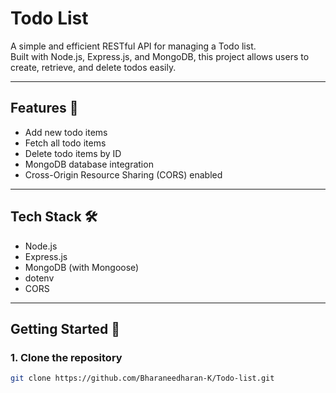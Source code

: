 # Todo List

A simple and efficient RESTful API for managing a Todo list.  
Built with Node.js, Express.js, and MongoDB, this project allows users to create, retrieve, and delete todos easily.

---

## Features 🚀

- Add new todo items
- Fetch all todo items
- Delete todo items by ID
- MongoDB database integration
- Cross-Origin Resource Sharing (CORS) enabled

---

## Tech Stack 🛠

- Node.js
- Express.js
- MongoDB (with Mongoose)
- dotenv
- CORS

---

## Getting Started 🚀

### 1. Clone the repository
```bash
git clone https://github.com/Bharaneedharan-K/Todo-list.git
